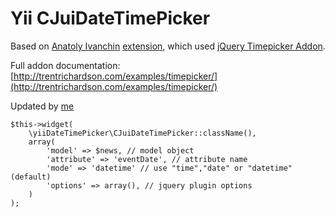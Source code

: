 Yii CJuiDateTimePicker
=======================

Based on [Anatoly Ivanchin](http://anatoliyivanchin.moikrug.ru/) [extension](http://www.yiiframework.com/extension/datetimepicker/),
which used [jQuery Timepicker Addon](https://github.com/trentrichardson/jQuery-Timepicker-Addon).

Full addon documentation: [http://trentrichardson.com/examples/timepicker/](http://trentrichardson.com/examples/timepicker/)

Updated by [me](https://github.com/MetalGuardian)

	$this->widget(
		\yiiDateTimePicker\CJuiDateTimePicker::className(),
		array(
			'model' => $news, // model object
			'attribute' => 'eventDate', // attribute name
			'mode' => 'datetime' // use "time","date" or "datetime" (default)
			'options' => array(), // jquery plugin options
		)
	);
